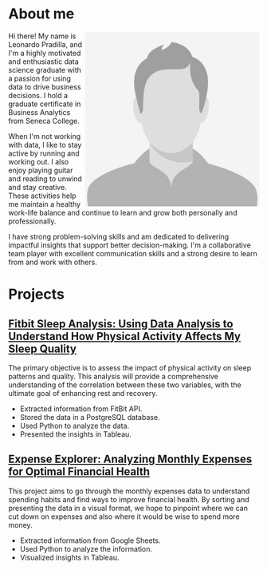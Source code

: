 # About me

<img align="right" src="https://github.com/LeoPradilla/Portfolio/blob/main/images/male-placeholder-image.jpeg" alt="Profile Picture" width="350" height="350">

Hi there! My name is Leonardo Pradilla, and I'm a highly motivated and enthusiastic data science graduate with a passion for using data to drive business decisions. I hold a graduate certificate in Business Analytics from Seneca College.

When I'm not working with data, I like to stay active by running and working out. I also enjoy playing guitar and reading to unwind and stay creative. These activities help me maintain a healthy work-life balance and continue to learn and grow both personally and professionally. 

I have strong problem-solving skills and am dedicated to delivering impactful insights that support better decision-making. I'm a collaborative team player with excellent communication skills and a strong desire to learn from and work with others.

# Projects

## [Fitbit Sleep Analysis: Using Data Analysis to Understand How Physical Activity Affects My Sleep Quality](https://leopradilla.github.io/FitSleep/)
The primary objective is to assess the impact of physical activity on sleep patterns and quality. This analysis will provide a comprehensive understanding of the correlation between these two variables, with the ultimate goal of enhancing rest and recovery.

* Extracted information from FitBit API.
* Stored the data in a PostgreSQL database.
* Used Python to analyze the data.
* Presented the insights in Tableau.

## [Expense Explorer: Analyzing Monthly Expenses for Optimal Financial Health](https://leopradilla.github.io/ExpenseExplorer/)
This project aims to go through the monthly expenses data to understand spending habits and find ways to improve financial health. By sorting and presenting the data in a visual format, we hope to pinpoint where we can cut down on expenses and also where it would be wise to spend more money.
* Extracted information from Google Sheets.
* Used Python to analyze the information.
* Visualized insights in Tableau.
